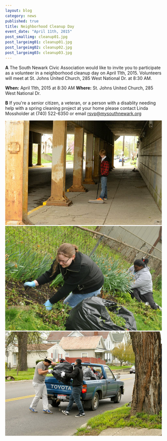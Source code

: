 ```yaml
---
layout: blog
category: news
published: true
title: Neighborhood Cleanup Day
event_date: "April 11th, 2015"
post_smallimg: cleanup01.jpg
post_largeimg01: cleanup01.jpg
post_largeimg02: cleanup02.jpg
post_largeimg03: cleanup03.jpg
---
```


**A** The South Newark Civic Association would like to invite you to participate as a volunteer in a neighborhood cleanup day on April 11th, 2015. Volunteers will meet at St. Johns United Church, 285 West National Dr. at 8:30 AM.

**When:** April 11th, 2015 at 8:30 AM
**Where:** St. Johns United Church, 285 West National Dr.

**B** If you're a senior citizen, a veteran, or a person with a disablity needing help with a spring cleaning project at your home please contact Linda Mossholder at (740) 522-6350 or email rsvp@mysouthnewark.org

![cleanup01.jpg](/public/images/cleanup01.jpg)
![cleanup02.jpg](/public/images/cleanup02.jpg)
![cleanup03.jpg](/public/images/cleanup03.jpg)